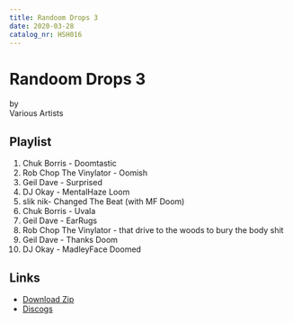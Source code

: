 ```yaml
---
title: Randoom Drops 3
date: 2020-03-28
catalog_nr: HSH016
---
```


# Randoom Drops 3
by  
Various Artists

## Playlist

1. Chuk Borris - Doomtastic
2. Rob Chop The Vinylator - Oomish
3. Geil Dave - Surprised
4. DJ Okay - MentalHaze Loom
5. slik nik- Changed The Beat (with MF Doom)
6. Chuk Borris - Uvala
7. Geil Dave - EarRugs
8. Rob Chop The Vinylator - that drive to the woods to bury the body shit
9. Geil Dave - Thanks Doom
10. DJ Okay - MadleyFace Doomed

## Links

* [Download Zip](https://cdn.homestreethome.ch/releases/hsh016/zip/hsh016.zip)
* [Discogs](https://www.discogs.com/release/14987914)
